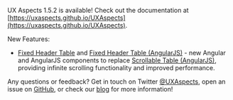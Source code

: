 UX Aspects 1.5.2 is available! Check out the documentation at [https://uxaspects.github.io/UXAspects](https://uxaspects.github.io/UXAspects).

New Features:
* [Fixed Header Table](https://uxaspects.github.io/UXAspects/#/components/tables#fixed-header-table) and [Fixed Header Table (AngularJS)](https://uxaspects.github.io/UXAspects/#/components/tables#fixed-header-table-ng1) - new Angular and AngularJS components to replace [Scrollable Table (AngularJS)](https://uxaspects.github.io/UXAspects/#/components/tables#scrollable-table-ng1), providing infinite scrolling functionality and improved performance.

Any questions or feedback? Get in touch on Twitter [@UXAspects](https://twitter.com/UXAspects), open an issue on [GitHub](https://github.com/UXAspects/UXAspects/issues), or check our [blog](https://uxaspects.github.io/UXAspects/#/blog) for more information!
